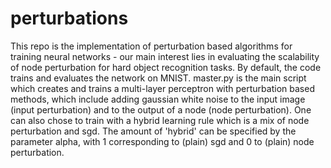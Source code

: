 # perturbations
This repo is the implementation of perturbation based algorithms for training neural networks - our main interest lies in evaluating the scalability of node perturbation for hard object recognition tasks.
By default, the code trains and evaluates the network on MNIST.
master.py is the main script which creates and trains a multi-layer perceptron with perturbation based methods, which include adding gaussian white noise to the input image (input perturbation) and to the output of a node (node perturbation). One can also chose to train with a hybrid learning rule which is a mix of node perturbation and sgd. The amount of 'hybrid' can be specified by the parameter alpha, with 1 corresponding to (plain) sgd and 0 to (plain) node perturbation.
